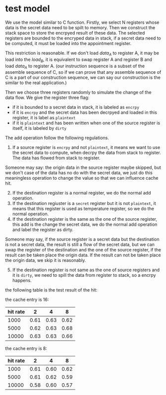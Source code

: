 # test model
We use the model similar to C function. Firstly, we select N registers whose data is the secret data need to be spilt to memory. Then we construct the stack space to store the encrpyed result of these data. The selected registers are bounded to the encryped data in stack, if a secret data need to be computed, it must be loaded into the appointment register.

This restriction is reasonable. If we don't load $data_A$ to register A, it may be load into the $load_B$, it is equivalent to swap register A and register B and load $data_A$ to register A. (our instruction sequence is a subset of the assemble sequence of C, so if we can prove that any assemble sequence of C is a part of our construction sequence, we can say our construction is the similar to the real application.)

Then we choose three registers randomly to simulate the change of the data flow. We give the register three flag: 
- if it is bounded to a secret data in stack, it is labeled as `encrpy`
- if it is `encrpy` and the secret data has been decrpyed and loaded in this register, it is label as `plaintext`
- if it is `plaintext` and has been written when one of the source register is itself, it is labeled by `dirty`

The add operation follow the following regulations. 

1. If a source register is `encrpy` and not `plaintext`, it means we want to use the secret data to compute, when decrpy the data from stack to register. The data has flowed from stack to register. 

Someone may say: the origin data in the source register maybe skipped, but we don't case of the data has no do with the secret data, we just do this meaningless operation to change the value so that we can influence cache hit.

2. If the destination register is a normal register, we do the normal add operation.
3. If the destination regiuster is a `secret` register but it is not `plaintext`, it means that this register is used as temperature register, so we do the normal operation.
4. If the destination register is the same as the one of the source register, this add is the change the secret data, we do the normal add operation and label the register as dirty.

Someone may say, if the source register is a secret data but the destination is not a secret data, the result is still a flow of the secret data, but we can swap the register of the destination and the one of the source register, if the result can be taken place the origin data. If the result can not be taken place the origin data, we skip it is reasonably.

5. If the destination register is not same as the one of source registers and it is `dirty`, we need to spill the data from register to stack, so a encrpy happens.

the following table is the test result of the hit:

the cache entry is 16:

|hit rate |  2  |  4  |  8  |
|:--      |:---:|:---:|:---:|
|1000     |0.61 |0.63 |0.62 |
|5000     |0.62 |0.63 |0.68 |
|10000    |0.63 |0.63 |0.66 |

the cache entry is 8:

|hit rate |  2  |  4  |  8  |
|:--      |:---:|:---:|:---:|
|1000     |0.61 |0.60 |0.62 |
|5000     |0.61 |0.62 |0.59 |
|10000    |0.58 |0.60 |0.57 |

